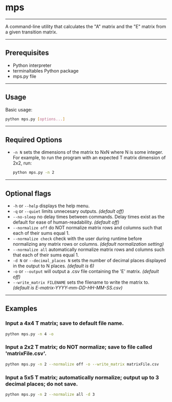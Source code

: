 # mps

---

A command-line utility that calculates the "A" matrix and the "E" matrix from a given transition matrix. 

---

## Prerequisites

- Python interpreter
- terminaltables Python package
- mps.py file

---

## Usage

Basic usage:
```bash
python mps.py [options...]
```

---

## Required Options
- `-n N` sets the dimensions of the matrix to NxN where N is some integer. For example, to run the program with an expected T matrix dimension of 2x2, run:
  ```bash
  python mps.py -n 2
  ```

---

## Optional flags
- `-h` or `--help` displays the help menu.
- `-q` or `--quiet` limits unnecesary outputs. *(default off)*
- `--no-sleep` no delay times between commands. Delay times exist as the default for ease of human-readability. *(default off)*
- `--normalize off` do NOT normalize matrix rows and columns such that each of their sums equal 1.
- `--normalize check` check with the user during runtime before normalizing any matrix rows or columns. *(default normalization setting)*
- `--normalize all` automatically normalize matrix rows and columns such that each of their sums equal 1.
- `-d N` or `--decimal_places N` sets the number of decimal places displayed in the output to N places. *(default is 6)* 
- `-o` or `--output` will output a .csv file containing the 'E' matrix. *(default off)*
- `--write_matrix FILENAME` sets the filename to write the matrix to. *(default is E-matrix-YYYY-mm-DD-HH-MM-SS.csv)*

---

## Examples

### Input a 4x4 T matrix; save to default file name.
```bash
python mps.py -n 4 -o
```

### Input a 2x2 T matrix; do NOT normalize; save to file called 'matrixFile.csv'.
```bash
python mps.py -n 2 --normalize off -o --write_matrix matrixFile.csv 
```

### Input a 5x5 T matrix; automatically normalize; output up to 3 decimal places; do not save.
```bash
python mps.py -n 2 --normalize all -d 3 
```



